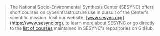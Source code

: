 > The National Socio-Environmental Synthesis Center (SESYNC) offers short courses on
> cyberinfrastructure use in pursuit of the Center's scientific mission. Visit our website,
> [www.sesync.org](https://www.sesync.org), to learn more about SESYNC or go directly to the
> [list of courses](http://cyberhelp.sesync.org/lesson) maintained in SESYNC's repositories
> on GitHub.
